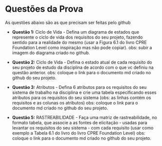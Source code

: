 # Questões da Prova

As questões abaixo são as que precisam ser feitas pelo github

- **Questão 1:** Ciclo de Vida - Defina um diagrama de estados que represente o ciclo de vida dos requisitos do seu projeto, fazendo sentido para a realidade do mesmo (usar a  Figura 6.1 do livro CPRE Foundation Level como inspiração mas não pode copiar). obs: subir a imagem do diagrama criado no github.
 
- **Questão 2:** Ciclo de Vida - Defina o estado atual de cada requisito do seu projeto de estudo da disciplina de acordo com o que vc definiu na questão anterior.
obs: coloque o link para o documento md criado no github do seu projeto.

- **Questão 3:** Atributos - Defina 6 atributos para os requisitos do seu sistema de trabalho na disciplina e crie uma tabela especificando esses atributos para os requisitos do seu sistema (obs: as linhas contém os requisitos e as colunas os atributos)
obs: coloque o link para o documento md criado no github do seu projeto.

- **Questão 5:** RASTREABILIDADE - Faça uma matriz de rastreabilidade, no formato tabela, que associe a as fontes de elicitação - usadas para levantar os requisitos do seu sistema - com cada requisito (usar como exemplo a Tabela 6.1 do livro do livro CPRE Foundation Level)
obs: coloque o link para o documento md criado no github do seu projeto.

